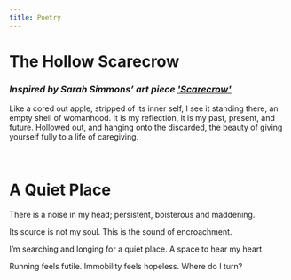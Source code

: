 ```yaml
---
title: Poetry
---
```


# The Hollow Scarecrow
### <i>Inspired by Sarah Simmons’ art piece </i><a href="https://www.anthropologyofmotherhood.com/sarah-simmons" target="_blank"><u><i>'Scarecrow'</i></u></a>

Like a cored out apple, stripped of its inner self,
I see it standing there, an empty shell of womanhood.
It is my reflection, it is my past, present, and future.
Hollowed out, and hanging onto the discarded,
the beauty of giving yourself fully to a life of caregiving.

</br>

# A Quiet Place

There is a noise in my head; persistent, boisterous and maddening.

Its source is not my soul. This is the sound of encroachment.

I’m searching and longing for a quiet place. A space to hear my heart.

Running feels futile. Immobility feels hopeless. Where do I turn?
